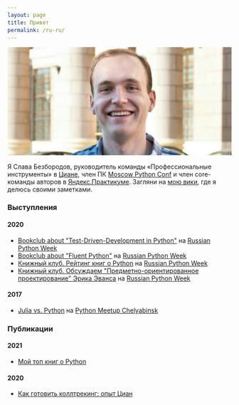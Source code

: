 ```yaml
---
layout: page
title: Привет
permalink: /ru-ru/
---
```


![](/assets/img/about/ava.jpeg)

Я Слава Безбородов, руководитель команды «Профессиональные инструменты» в [Циане](https://cian.ru/), член ПК [Moscow Python Conf](https://conf.python.ru/) и член core-команды авторов в [Яндекс.Практикуме](https://praktikum.yandex.ru/middle-python/). Загляни на [мою вики](https://wiki.slavabezborodov.com), где я делюсь своими заметками.

### Выступления

#### 2020

- [Bookclub about "Test-Driven-Development in Python"](https://conf.python.ru/moscow/2020/abstracts/7101) на [Russian Python Week](https://conf.python.ru/moscow/2020)
- [Bookclub about "Fluent Python"](https://conf.python.ru/moscow/2020/abstracts/7107) на [Russian Python Week](https://conf.python.ru/moscow/2020)
- [Книжный клуб. Рейтинг книг о Python](https://conf.python.ru/moscow/2020/abstracts/7095) на [Russian Python Week](https://conf.python.ru/moscow/2020)
- [Книжный клуб. Обсуждаем "Предметно-ориентированное проектирование" Эрика Эванса](https://conf.python.ru/moscow/2020/abstracts/7070) на [Russian Python Week](https://conf.python.ru/moscow/2020)

#### 2017

- [Julia vs. Python](https://youtu.be/7Nesw_FV8Xk) на [Python Meetup Chelyabinsk](https://pychel.timepad.ru/event/561790/)

### Публикации

#### 2021

- [Мой топ книг о Python](https://habr.com/ru/company/yandex_praktikum/blog/553900/)

#### 2020

- [Как готовить коллтрекинг: опыт Циан](https://habr.com/ru/company/cian/blog/505536/)
